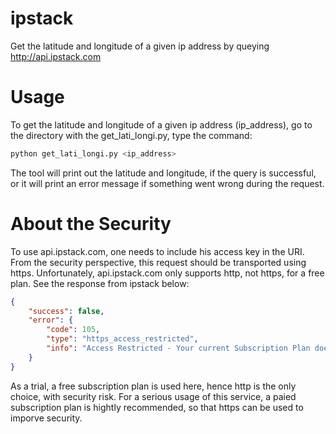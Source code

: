 # ipstack
Get the latitude and longitude of a given ip address by queying http://api.ipstack.com

# Usage
To get the latitude and longitude of a given ip address (ip_address), go to the directory with the get_lati_longi.py, type the command:
```bash
python get_lati_longi.py <ip_address>
```
The tool will print out the latitude and longitude, if the query is successful,
or it will print an error message if something went wrong during the request.

# About the Security
To use api.ipstack.com, one needs to include his access key in the URI. From the security perspective, this request should be transported using https. 
Unfortunately, api.ipstack.com only supports http, not https, for a free plan. See the response from ipstack below:
```JSON
{
    "success": false,
    "error": {
        "code": 105,
        "type": "https_access_restricted",
        "info": "Access Restricted - Your current Subscription Plan does not support HTTPS Encryption."
    }
}
```

As a trial, a free subscription plan is used here, hence http is the only choice, with security risk.
For a serious usage of this service, a paied subscription plan is hightly recommended, so that https can be used to imporve security.
